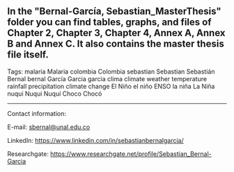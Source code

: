 In the "Bernal-García, Sebastian_MasterThesis" folder you can find tables, graphs, and files of Chapter 2, Chapter 3, Chapter 4, Annex A, Annex B and Annex C. It also contains the master thesis file itself.
-------------------------------------------------------------------------------------------------------------------------------------------

Tags: malaria Malaria colombia Colombia sebastian Sebastian Sebastián Bernal bernal García Garcia garcia clima climate weather temperature rainfall precipitation climate change El Niño el niño ENSO la niña La Niña nuqui Nuqui Nuquí Choco Chocó

-------------------------------------------------------------------------------------------------------------------------------------------

Contact information:

E-mail: sbernal@unal.edu.co

LinkedIn: https://www.linkedin.com/in/sebastianbernalgarcia/

Researchgate: https://www.researchgate.net/profile/Sebastian_Bernal-Garcia
